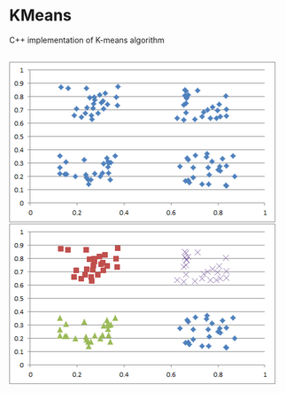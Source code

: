 # KMeans
C++ implementation of K-means algorithm</br></br>

![data](/capture/data.png)
![data](/capture/result.png)

